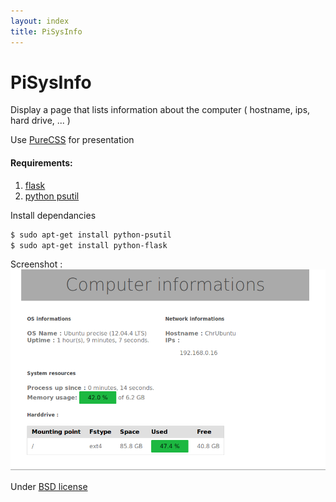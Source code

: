 ```yaml
---
layout: index
title: PiSysInfo
---
```


# PiSysInfo

Display a page that lists information about the computer ( hostname, ips, hard drive, ... )

Use [PureCSS](http://purecss.io/) for presentation

#### Requirements:

1.  [flask](http://flask.pocoo.org/)
2.  [python psutil](https://code.google.com/p/psutil/)


Install dependancies

```bash
$ sudo apt-get install python-psutil
$ sudo apt-get install python-flask
```


Screenshot :<br>
<img src="img/pisysinfo.screen.png" alt="screenshot">


Under [BSD license](https://raw.github.com/nioto/PiCamStreamer/master/LICENSE)


